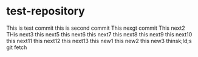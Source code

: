 # test-repository
This is test commit
this is second commit
This nexgt commit
This next2 
THis next3
this next5
this next6
this next7
this next8
this next9
this next10
this next11
this next12
this next13
this new1
this new2
this new3
thinsk;ld;s
git fetch
